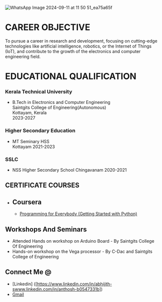 ![WhatsApp Image 2024-09-11 at 11 50 51_ea75a65f](https://github.com/user-attachments/assets/4302006c-8f3e-4a18-88a5-ca62b905deb7)
# CAREER OBJECTIVE
 To pursue a career in research and development, focusing on cutting-edge technologies
like artificial intelligence, robotics, or the Internet of Things (IoT), and contribute to the
growth of the electronics and computer engineering field.

# EDUCATIONAL QUALIFICATION
### Kerala Technical University  
   * B.Tech in Electronics and Computer Engineering  
    Saintgits College of Engineering(Autonomous)  
    Kottayam, Kerala   
    2023-2027

  
### Higher Secondary Education
   * MT Seminary HSS  
      Kottayam
      2021-2023

###  SSLC  
  * NSS Higher Secondary School
    Chingavanam
    2020-2021

## CERTIFICATE COURSES
* ## Coursera
   * [Programming for Everybody (Getting Started with Python)]([https://coursera.org/verify/H4AQF9M0D4IS])
     
    
## Workshops And Seminars
*  Attended Hands on workshop on Arduino Board - By Saintgits College Of Engineering
*  Hands-on workshop on the Vega processor - By C-Dac and Saintgits College of Engineering
 ## Connect Me @
*  [Linkedin] ([https://www.linkedin.com/in/abhijith-swww.linkedin.com/in/anthosh-b0547331b])
*  [Gmail]([abhijithsanthosh824@gmail.com])
 
